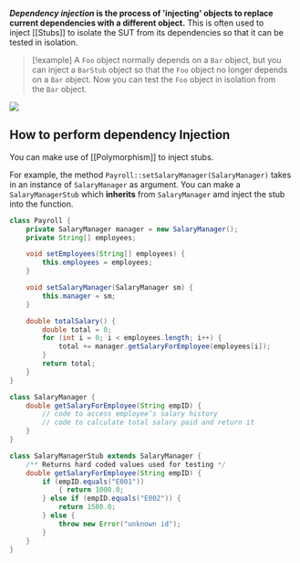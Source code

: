 **_Dependency injection_ is the process of 'injecting' objects to replace current dependencies with a different object.** This is often used to inject [[Stubs]] to isolate the SUT from its dependencies so that it can be tested in isolation.

>[!example]
> A `Foo` object normally depends on a `Bar` object, but you can inject a `BarStub` object so that the `Foo` object no longer depends on a `Bar` object. Now you can test the `Foo` object in isolation from the `Bar` object.

![](https://nus-cs2103-ay2223s2.github.io/website/book/testing/dependencyInjection/what/images/diagram.png)

## How to perform dependency Injection

You can make use of [[Polymorphism]] to inject stubs. 

For example, the method `Payroll::setSalaryManager(SalaryManager)` takes in an instance of `SalaryManager` as argument. You can make a `SalaryManagerStub` which **inherits** from `SalaryManager` amd inject the stub into the function.

```java
class Payroll {
    private SalaryManager manager = new SalaryManager();
    private String[] employees;

    void setEmployees(String[] employees) {
        this.employees = employees;
    }

    void setSalaryManager(SalaryManager sm) {
        this.manager = sm;
    }

    double totalSalary() {
        double total = 0;
        for (int i = 0; i < employees.length; i++) {
            total += manager.getSalaryForEmployee(employees[i]);
        }
        return total;
    }
}
```

```java
class SalaryManager {
    double getSalaryForEmployee(String empID) {
        // code to access employee’s salary history
        // code to calculate total salary paid and return it
    }
}

class SalaryManagerStub extends SalaryManager { 
	/** Returns hard coded values used for testing */ 
	double getSalaryForEmployee(String empID) { 
		if (empID.equals("E001")) 
			{ return 1000.0; 
		} else if (empID.equals("E002")) { 
			return 1500.0; 
		} else { 
			throw new Error("unknown id"); 
		} 
	} 
}
```
